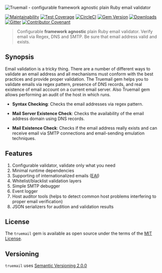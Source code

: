 ![Truemail - configurable framework agnostic plain Ruby email validator](https://truemail-rb.org/assets/images/truemail_logo.png)

[![Maintainability](https://api.codeclimate.com/v1/badges/657aa241399927dcd2e2/maintainability)](https://codeclimate.com/github/rubygarage/truemail/maintainability) [![Test Coverage](https://api.codeclimate.com/v1/badges/657aa241399927dcd2e2/test_coverage)](https://codeclimate.com/github/rubygarage/truemail/test_coverage) [![CircleCI](https://circleci.com/gh/rubygarage/truemail/tree/master.svg?style=svg)](https://circleci.com/gh/rubygarage/truemail/tree/master) [![Gem Version](https://badge.fury.io/rb/truemail.svg)](https://badge.fury.io/rb/truemail) [![Downloads](https://img.shields.io/gem/dt/truemail.svg?colorA=004d99&colorB=0073e6)](https://rubygems.org/gems/truemail) [![Gitter](https://badges.gitter.im/truemail-rb/community.svg)](https://gitter.im/truemail-rb/community?utm_source=badge&utm_medium=badge&utm_campaign=pr-badge) [![Contributor Covenant](https://img.shields.io/badge/Contributor%20Covenant-v1.4%20adopted-ff69b4.svg)](https://github.com/rubygarage/truemail/blob/master/CODE_OF_CONDUCT.md)

> Configurable **framework agnostic** plain Ruby email validator. Verify email via Regex, DNS and SMTP. Be sure that email address valid and exists.

## Synopsis

Email validation is a tricky thing. There are a number of different ways to validate an email address and all mechanisms must conform with the best practices and provide proper validation. The Truemail gem helps you to validate emails via regex pattern, presence of DNS records, and real existence of email account on a current email server. Also Truemail gem allows performing an audit of the host in which runs.

- **Syntax Checking**: Checks the email addresses via regex pattern.

- **Mail Server Existence Check**: Checks the availability of the email address domain using DNS records.

- **Mail Existence Check**: Checks if the email address really exists and can receive email via SMTP connections and email-sending emulation techniques.

## Features

1. Configurable validator, validate only what you need
2. Minimal runtime dependencies
3. Supporting of internationalized emails ([EAI](https://en.wikipedia.org/wiki/Email_address#Internationalization))
4. Whitelist/blacklist validation layers
5. Simple SMTP debugger
6. Event logger
7. Host auditor tools (helps to detect common host problems interfering to proper email verification)
8. JSON serializers for audition and validation results

## License

The `truemail` gem is available as open source under the terms of the [MIT License](https://opensource.org/licenses/MIT).

## Versioning

`truemail` uses [Semantic Versioning 2.0.0](https://semver.org)
